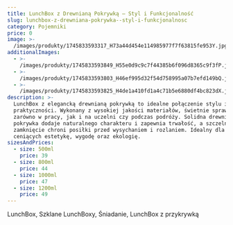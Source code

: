 ```yaml
---
title: LunchBox z Drewnianą Pokrywką – Styl i Funkcjonalność
slug: lunchbox-z-drewniana-pokrywka--styl-i-funkcjonalnosc
category: Pojemniki
price: 0
image: >-
  /images/produkty/1745833593317_H73a44d454e114985977f7f63815fe953Y.jpg_720x720q50.avif
additionalImages:
  - >-
    /images/produkty/1745833593849_H55e0d9c9c7f44385b6f096d8365c9f3fP.jpg_720x720q50.avif
  - >-
    /images/produkty/1745833593803_H46ef995d32f54d758995a07b7efd149bQ.jpg_720x720q50.avif
  - >-
    /images/produkty/1745833593825_H4de1a410fd1a4c71b5e6880df4bc823dX.jpg_720x720q50.avif
description: >-
  LunchBox z elegancką drewnianą pokrywką to idealne połączenie stylu i
  praktyczności. Wykonany z wysokiej jakości materiałów, świetnie sprawdzi się
  zarówno w pracy, jak i na uczelni czy podczas podróży. Solidna drewniana
  pokrywka dodaje naturalnego charakteru i zapewnia trwałość, a szczelne
  zamknięcie chroni posiłki przed wysychaniem i rozlaniem. Idealny dla osób
  ceniących estetykę, wygodę oraz ekologię.
sizesAndPrices:
  - size: 500ml
    price: 39
  - size: 800ml
    price: 44
  - size: 1000ml
    price: 47
  - size: 1200ml
    price: 49
---
```

LunchBox, Szklane LunchBoxy, Śniadanie, LunchBox z przykrywką


